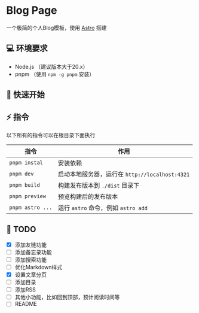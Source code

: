 # Blog Page

一个极简的个人Blog模板，使用 [Astro](https://astro.build/) 搭建

## 💻 环境要求
- Node.js （建议版本大于20.x）
- pnpm （使用 `npm -g pnpm` 安装）

## 🚀 快速开始

## ⚡ 指令

以下所有的指令可以在根目录下面执行

| 指令 | 作用 |
| --- | --- |
| `pnpm instal` | 安装依赖 |
| `pnpm dev` | 启动本地服务器，运行在 `http://localhost:4321` |
| `pnpm build` | 构建发布版本到 `./dist` 目录下 |
| `pnpm preview` | 预览构建后的发布版本 |
| `pnpm astro ...` | 运行 `astro` 命令，例如 `astro add` |


## 📜 TODO

- [x] 添加友链功能
- [ ] 添加备忘录功能
- [ ] 添加搜索功能
- [ ] 优化Markdown样式
- [x] 设置文章分页
- [ ] 添加目录
- [ ] 添加RSS
- [ ] 其他小功能，比如回到顶部，预计阅读时间等
- [ ] README
